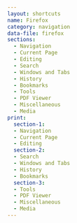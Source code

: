 ```yaml
---
layout: shortcuts
name: Firefox
category: navigation
data-file: firefox
sections:
  - Navigation
  - Current Page
  - Editing
  - Search
  - Windows and Tabs
  - History
  - Bookmarks
  - Tools
  - PDF Viewer
  - Miscellaneous
  - Media
print:
  section-1:
  - Navigation
  - Current Page
  - Editing
  section-2:
  - Search
  - Windows and Tabs
  - History
  - Bookmarks
  section-3:
  - Tools
  - PDF Viewer
  - Miscellaneous
  - Media
---
```

